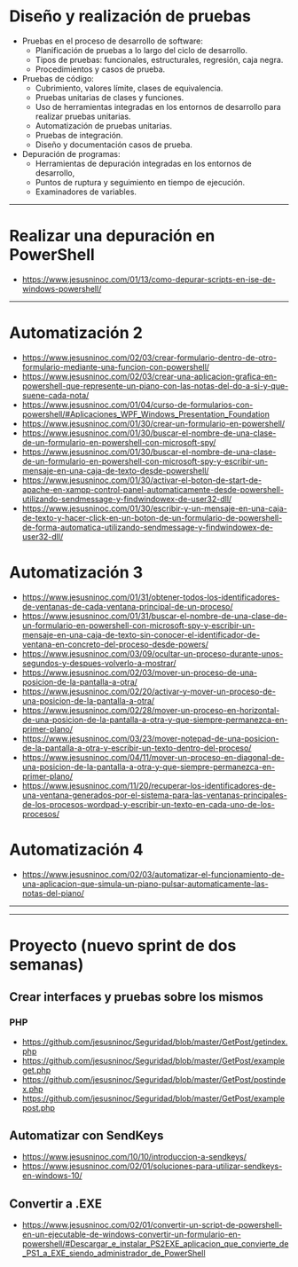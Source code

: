 # Diseño y realización de pruebas
- Pruebas en el proceso de desarrollo de software:
  - Planificación de pruebas a lo largo del ciclo de desarrollo.
  - Tipos de pruebas: funcionales, estructurales, regresión, caja negra.
  - Procedimientos y casos de prueba.
- Pruebas de código:
  - Cubrimiento, valores límite, clases de equivalencia.
  - Pruebas unitarias de clases y funciones.
  - Uso de herramientas integradas en los entornos de desarrollo para realizar pruebas unitarias.
  - Automatización de pruebas unitarias.
  - Pruebas de integración.
  - Diseño y documentación casos de prueba.
- Depuración de programas:
  - Herramientas de depuración integradas en los entornos de desarrollo,
  - Puntos de ruptura y seguimiento en tiempo de ejecución.
  - Examinadores de variables.

----------

# Realizar una depuración en PowerShell
* https://www.jesusninoc.com/01/13/como-depurar-scripts-en-ise-de-windows-powershell/

----------

# Automatización 2
* https://www.jesusninoc.com/02/03/crear-formulario-dentro-de-otro-formulario-mediante-una-funcion-con-powershell/
* https://www.jesusninoc.com/02/03/crear-una-aplicacion-grafica-en-powershell-que-represente-un-piano-con-las-notas-del-do-a-si-y-que-suene-cada-nota/
* https://www.jesusninoc.com/01/04/curso-de-formularios-con-powershell/#Aplicaciones_WPF_Windows_Presentation_Foundation
* https://www.jesusninoc.com/01/30/crear-un-formulario-en-powershell/
* https://www.jesusninoc.com/01/30/buscar-el-nombre-de-una-clase-de-un-formulario-en-powershell-con-microsoft-spy/
* https://www.jesusninoc.com/01/30/buscar-el-nombre-de-una-clase-de-un-formulario-en-powershell-con-microsoft-spy-y-escribir-un-mensaje-en-una-caja-de-texto-desde-powershell/
* https://www.jesusninoc.com/01/30/activar-el-boton-de-start-de-apache-en-xampp-control-panel-automaticamente-desde-powershell-utilizando-sendmessage-y-findwindowex-de-user32-dll/
* https://www.jesusninoc.com/01/30/escribir-y-un-mensaje-en-una-caja-de-texto-y-hacer-click-en-un-boton-de-un-formulario-de-powershell-de-forma-automatica-utilizando-sendmessage-y-findwindowex-de-user32-dll/

# Automatización 3
* https://www.jesusninoc.com/01/31/obtener-todos-los-identificadores-de-ventanas-de-cada-ventana-principal-de-un-proceso/
* https://www.jesusninoc.com/01/31/buscar-el-nombre-de-una-clase-de-un-formulario-en-powershell-con-microsoft-spy-y-escribir-un-mensaje-en-una-caja-de-texto-sin-conocer-el-identificador-de-ventana-en-concreto-del-proceso-desde-powers/
* https://www.jesusninoc.com/03/09/ocultar-un-proceso-durante-unos-segundos-y-despues-volverlo-a-mostrar/
* https://www.jesusninoc.com/02/03/mover-un-proceso-de-una-posicion-de-la-pantalla-a-otra/
* https://www.jesusninoc.com/02/20/activar-y-mover-un-proceso-de-una-posicion-de-la-pantalla-a-otra/
* https://www.jesusninoc.com/02/28/mover-un-proceso-en-horizontal-de-una-posicion-de-la-pantalla-a-otra-y-que-siempre-permanezca-en-primer-plano/
* https://www.jesusninoc.com/03/23/mover-notepad-de-una-posicion-de-la-pantalla-a-otra-y-escribir-un-texto-dentro-del-proceso/
* https://www.jesusninoc.com/04/11/mover-un-proceso-en-diagonal-de-una-posicion-de-la-pantalla-a-otra-y-que-siempre-permanezca-en-primer-plano/
* https://www.jesusninoc.com/11/20/recuperar-los-identificadores-de-una-ventana-generados-por-el-sistema-para-las-ventanas-principales-de-los-procesos-wordpad-y-escribir-un-texto-en-cada-uno-de-los-procesos/

# Automatización 4
* https://www.jesusninoc.com/02/03/automatizar-el-funcionamiento-de-una-aplicacion-que-simula-un-piano-pulsar-automaticamente-las-notas-del-piano/

----------
----------

# Proyecto (nuevo sprint de dos semanas)

## Crear interfaces y pruebas sobre los mismos
### PHP
  - https://github.com/jesusninoc/Seguridad/blob/master/GetPost/getindex.php
  - https://github.com/jesusninoc/Seguridad/blob/master/GetPost/exampleget.php
  - https://github.com/jesusninoc/Seguridad/blob/master/GetPost/postindex.php
  - https://github.com/jesusninoc/Seguridad/blob/master/GetPost/examplepost.php

## Automatizar con SendKeys
* https://www.jesusninoc.com/10/10/introduccion-a-sendkeys/
* https://www.jesusninoc.com/02/01/soluciones-para-utilizar-sendkeys-en-windows-10/

## Convertir a .EXE
* https://www.jesusninoc.com/02/01/convertir-un-script-de-powershell-en-un-ejecutable-de-windows-convertir-un-formulario-en-powershell/#Descargar_e_instalar_PS2EXE_aplicacion_que_convierte_de_PS1_a_EXE_siendo_administrador_de_PowerShell
